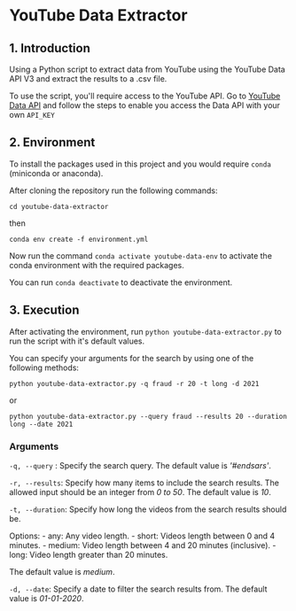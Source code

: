 # YouTube Data Extractor

## 1. Introduction

Using a Python script to extract data from YouTube using the YouTube Data API V3
and extract the results to a .csv file.

To use the script, you'll require access to the YouTube API. Go to
[YouTube Data API](https://developers.google.com/youtube/v3/getting-started) and follow the
steps to enable you access the Data API with your own `API_KEY`

## 2. Environment

To install the packages used in this project and you would require `conda` (miniconda or anaconda).

After cloning the repository run the following commands:


`cd youtube-data-extractor`

then

`conda env create -f environment.yml`

Now run the command `conda activate youtube-data-env` to activate the conda environment
with the required packages.

You can run `conda deactivate` to deactivate the environment.

## 3. Execution

After activating the environment, run `python youtube-data-extractor.py` to run the
script with it's default values.

You can specify your arguments for the search by using one of the following methods:

`python youtube-data-extractor.py -q fraud -r 20 -t long -d 2021`

or

`python youtube-data-extractor.py --query fraud --results 20 --duration long --date 2021`


### Arguments

`-q, --query` : Specify the search query. The default value is _'#endsars'_.

`-r, --results`: Specify how many items to include the search results. The allowed input
should be an integer from _0 to 50_. The default value is _10_.

`-t, --duration`: Specify how long the videos from the search results should be.

Options:
    - any: Any video length.
    - short: Videos length between 0 and 4 minutes.
    - medium: Video length between 4 and 20 minutes (inclusive).
    - long: Video length greater than 20 minutes.

The default value is _medium_.

`-d, --date`: Specify a date to filter the search results from. The default value is
_01-01-2020_.
